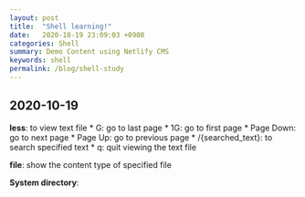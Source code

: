 ```yaml
---
layout: post
title:  "Shell learning!"
date:   2020-10-19 23:09:03 +0900
categories: Shell
summary: Demo Content using Netlify CMS
keywords: shell
permalink: /blog/shell-study
---
```

## 2020-10-19
**less**: to view text file
    * G: go to last page
    * 1G: go to first page
    * Page Down: go to next page
    * Page Up: go to previous page
    * /{searched_text}: to search specified text
    * q: quit viewing the text file

**file**: show the content type of specified file


**System directory**:

